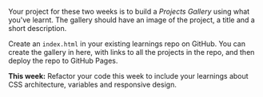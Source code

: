 Your project for these two weeks is to build a _Projects Gallery_ using what you've learnt. The gallery should have an image of the project, a title and a short description.

Create an `index.html` in your existing learnings repo on GitHub. You can create the gallery in here, with links to all the projects in the repo, and then deploy the repo to GitHub Pages.

**This week:** Refactor your code this week to include your learnings about CSS architecture, variables and responsive design.
